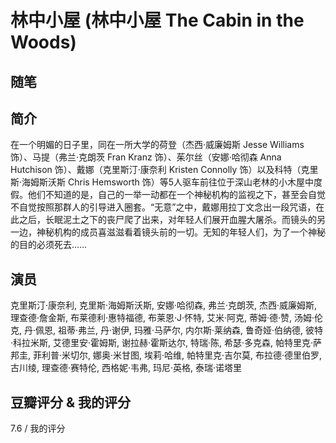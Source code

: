# 林中小屋 (林中小屋 The Cabin in the Woods)

## 随笔

## 简介

在一个明媚的日子里，同在一所大学的荷登（杰西·威廉姆斯 Jesse Williams 饰）、马提（弗兰·克朗茨 Fran Kranz 饰）、茱尔丝（安娜·哈彻森 Anna Hutchison 饰）、戴娜（克里斯汀·康奈利 Kristen Connolly 饰）以及科特（克里斯·海姆斯沃斯 Chris Hemsworth 饰）等5人驱车前往位于深山老林的小木屋中度假。他们不知道的是，自己的一举一动都在一个神秘机构的监视之下，甚至会自觉不自觉按照那群人的引导进入圈套。“无意”之中，戴娜用拉丁文念出一段咒语，在此之后，长眠泥土之下的丧尸爬了出来，对年轻人们展开血腥大屠杀。而镜头的另一边，神秘机构的成员喜滋滋看着镜头前的一切。无知的年轻人们，为了一个神秘的目的必须死去……

## 演员

克里斯汀·康奈利, 克里斯·海姆斯沃斯, 安娜·哈彻森, 弗兰·克朗茨, 杰西·威廉姆斯, 理查德·詹金斯, 布莱德利·惠特福德, 布莱恩·J·怀特, 艾米·阿克, 蒂姆·德·赞, 汤姆·伦克, 丹·佩恩, 祖蒂·弗兰, 丹·谢伊, 玛雅·马萨尔, 内尔斯·莱纳森, 鲁奇娅·伯纳德, 彼特·科拉米斯, 艾德里安·霍姆斯, 谢拉赫·霍斯达尔, 特瑞·陈, 希瑟·多克森, 帕特里克·萨邦圭, 菲利普·米切尔, 娜奥·米甘图, 埃莉·哈维, 帕特里克·吉尔莫, 布拉德·德里伯罗, 古川绫, 理查德·赛特伦, 西格妮·韦弗, 玛尼·英格, 泰瑞·诺塔里

## 豆瓣评分 & 我的评分

7.6 / 我的评分
